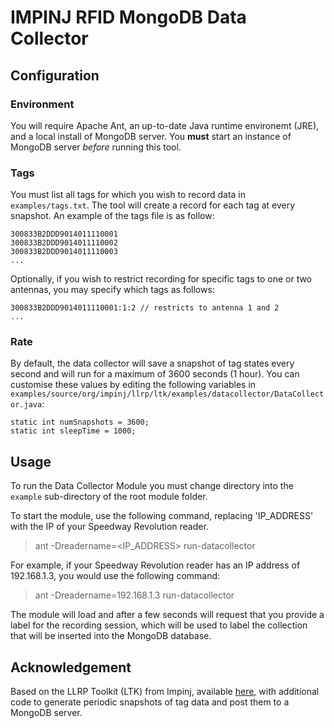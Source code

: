 # IMPINJ RFID MongoDB Data Collector

## Configuration

### Environment

You will require Apache Ant, an up-to-date Java runtime environemt (JRE), and a local install of MongoDB server. You **must** start an instance of MongoDB server *before* running this tool.

### Tags

You must list all tags for which you wish to record data in ```examples/tags.txt```. The tool will create a record for each tag at every snapshot. An example of the tags file is as follow:

```
300833B2DDD9014011110001
300833B2DDD9014011110002
300833B2DDD9014011110003
...
```

Optionally, if you wish to restrict recording for specific tags to one or two antennas, you may specify which tags as follows:

```
300833B2DDD9014011110001:1:2 // restricts to antenna 1 and 2
...
```

### Rate

By default, the data collector will save a snapshot of tag states every second and will run for a maximum of 3600 seconds (1 hour). You can customise these values by editing the following variables in ```examples/source/org/impinj/llrp/ltk/examples/datacollector/DataCollector.java```:

```
static int numSnapshots = 3600;
static int sleepTime = 1000;
```

## Usage

To run the Data Collector Module you must change directory into the `example` sub-directory of the root module folder.

To start the module, use the following command, replacing 'IP_ADDRESS' with the IP of your Speedway Revolution reader.

> ant -Dreadername=<IP_ADDRESS> run-datacollector

For example, if your Speedway Revolution reader has an IP address of 192.168.1.3, you would use the following command:

> ant -Dreadername=192.168.1.3 run-datacollector

The module will load and after a few seconds will request that you provide a label for the recording session, which will be used to label the collection that will be inserted into the MongoDB database.

## Acknowledgement

Based on the LLRP Toolkit (LTK) from Impinj, available [here](https://support.impinj.com/hc/en-us/articles/202756168-Hello-LLRP-Low-Level-Reader-Protocol-), with additional code to generate periodic snapshots of tag data and post them to a MongoDB server.
